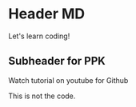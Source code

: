 # Header MD

Let's learn coding!

## Subheader for PPK

Watch tutorial on youtube for Github

This is not the code.
